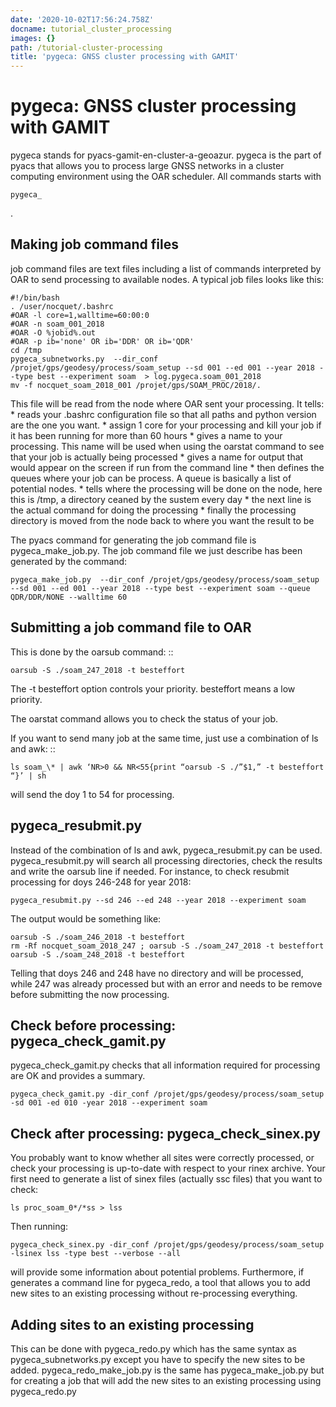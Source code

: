 ```yaml
---
date: '2020-10-02T17:56:24.758Z'
docname: tutorial_cluster_processing
images: {}
path: /tutorial-cluster-processing
title: 'pygeca: GNSS cluster processing with GAMIT'
---
```


# pygeca: GNSS cluster processing with GAMIT

pygeca stands for pyacs-gamit-en-cluster-a-geoazur.
pygeca is the part of pyacs that allows you to process large GNSS networks in a cluster computing environment using the OAR scheduler.
All commands starts with 

```
pygeca_
```

.

## Making job command files

job command files are text files including a list of commands interpreted by OAR to send processing to available nodes.
A typical job files looks like this:

```
#!/bin/bash
. /user/nocquet/.bashrc
#OAR -l core=1,walltime=60:00:0
#OAR -n soam_001_2018
#OAR -O %jobid%.out
#OAR -p ib='none' OR ib='DDR' OR ib='QDR'
cd /tmp
pygeca_subnetworks.py  --dir_conf /projet/gps/geodesy/process/soam_setup --sd 001 --ed 001 --year 2018 --type best --experiment soam  > log.pygeca.soam_001_2018
mv -f nocquet_soam_2018_001 /projet/gps/SOAM_PROC/2018/.
```

This file will be read from the node where OAR sent your processing. It tells:
\* reads your .bashrc configuration file so that all paths and python version are the one you want.
\* assign 1 core for your processing and kill your job if it has been running for more than 60 hours
\* gives a name to your processing. This name will be used when using the oarstat command to see that your job is actually being processed
\* gives a name for output that would appear on the screen if run from the command line
\* then defines the queues where your job can be process. A queue is basically a list of potential nodes.
\* tells where the processing will be done on the node, here this is /tmp, a directory ceaned by the sustem every day
\* the next line is the actual command for doing the processing
\* finally the processing directory is moved from the node back to where you want the result to be

The pyacs command for generating the job command file is pygeca_make_job.py. The job command file we just describe has been generated by the command:

```
pygeca_make_job.py  --dir_conf /projet/gps/geodesy/process/soam_setup --sd 001 --ed 001 --year 2018 --type best --experiment soam --queue QDR/DDR/NONE --walltime 60
```

## Submitting a job command file to OAR

This is done by the oarsub command: ::

    oarsub -S ./soam_247_2018 -t besteffort

The -t besteffort option controls your priority. besteffort means a low priority.

The oarstat command allows you to check the status of your job.

If you want to send many job at the same time, just use a combination of ls and awk: ::

    ls soam_\* | awk ‘NR>0 && NR<55{print “oarsub -S ./”$1,” -t besteffort “}’ | sh

will send the doy 1 to 54 for processing.

## pygeca_resubmit.py

Instead of the combination of ls and awk, pygeca_resubmit.py can be used.
pygeca_resubmit.py will search all processing directories, check the results and write the oarsub line if needed.
For instance, to check resubmit processing for doys 246-248 for year 2018:

```
pygeca_resubmit.py --sd 246 --ed 248 --year 2018 --experiment soam
```

The output would be something like:

```
oarsub -S ./soam_246_2018 -t besteffort
rm -Rf nocquet_soam_2018_247 ; oarsub -S ./soam_247_2018 -t besteffort
oarsub -S ./soam_248_2018 -t besteffort
```

Telling that doys 246 and 248 have no directory and will be processed, while 247 was already processed but with an error and needs to be remove before submitting the now processing.

## Check before processing: pygeca_check_gamit.py

pygeca_check_gamit.py checks that all information required for processing are OK and provides a summary.

```
pygeca_check_gamit.py -dir_conf /projet/gps/geodesy/process/soam_setup -sd 001 -ed 010 -year 2018 --experiment soam
```

## Check after processing: pygeca_check_sinex.py

You probably want to know whether all sites were correctly processed, or check your processing is up-to-date with respect to your rinex archive.
Your first need to generate a list of sinex files (actually ssc files) that you want to check:

```
ls proc_soam_0*/*ss > lss
```

Then running:

```
pygeca_check_sinex.py -dir_conf /projet/gps/geodesy/process/soam_setup -lsinex lss -type best --verbose --all
```

will provide some information about potential problems. Furthermore, if generates a command line for pygeca_redo, a tool that allows you to add new sites
to an existing processing without re-processing everything.

## Adding sites to an existing processing

This can be done with pygeca_redo.py which has the same syntax as pygeca_subnetworks.py except you have to specify the new sites to be added.
pygeca_redo_make_job.py is the same has pygeca_make_job.py but for creating a job that will add the new sites to an existing processing using pygeca_redo.py
